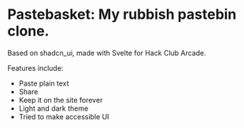 # Pastebasket: My rubbish pastebin clone.
Based on shadcn_ui, made with Svelte for Hack Club Arcade.

Features include:
- Paste plain text
- Share
- Keep it on the site forever
- Light and dark theme
- Tried to make accessible UI
